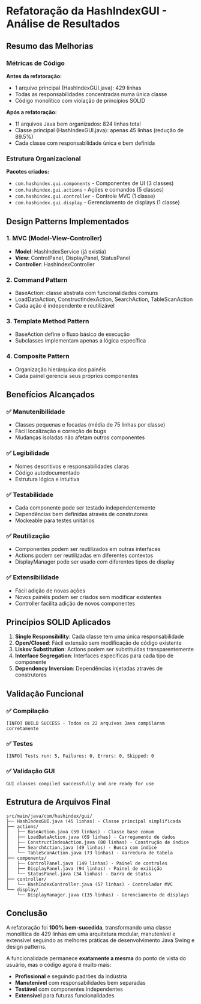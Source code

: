 # Refatoração da HashIndexGUI - Análise de Resultados

## Resumo das Melhorias

### Métricas de Código

**Antes da refatoração:**
- 1 arquivo principal (HashIndexGUI.java): 429 linhas
- Todas as responsabilidades concentradas numa única classe
- Código monolítico com violação de princípios SOLID

**Após a refatoração:**
- 11 arquivos Java bem organizados: 824 linhas total
- Classe principal (HashIndexGUI.java): apenas 45 linhas (redução de 89.5%)
- Cada classe com responsabilidade única e bem definida

### Estrutura Organizacional

**Pacotes criados:**
- `com.hashindex.gui.components` - Componentes de UI (3 classes)
- `com.hashindex.gui.actions` - Ações e comandos (5 classes)  
- `com.hashindex.gui.controller` - Controle MVC (1 classe)
- `com.hashindex.gui.display` - Gerenciamento de displays (1 classe)

## Design Patterns Implementados

### 1. **MVC (Model-View-Controller)**
- **Model**: HashIndexService (já existia)
- **View**: ControlPanel, DisplayPanel, StatusPanel
- **Controller**: HashIndexController

### 2. **Command Pattern**
- BaseAction: classe abstrata com funcionalidades comuns
- LoadDataAction, ConstructIndexAction, SearchAction, TableScanAction
- Cada ação é independente e reutilizável

### 3. **Template Method Pattern**  
- BaseAction define o fluxo básico de execução
- Subclasses implementam apenas a lógica específica

### 4. **Composite Pattern**
- Organização hierárquica dos painéis
- Cada painel gerencia seus próprios componentes

## Benefícios Alcançados

### ✅ Manutenibilidade
- Classes pequenas e focadas (média de 75 linhas por classe)
- Fácil localização e correção de bugs
- Mudanças isoladas não afetam outros componentes

### ✅ Legibilidade
- Nomes descritivos e responsabilidades claras
- Código autodocumentado
- Estrutura lógica e intuitiva

### ✅ Testabilidade
- Cada componente pode ser testado independentemente
- Dependências bem definidas através de construtores
- Mockeable para testes unitários

### ✅ Reutilização
- Componentes podem ser reutilizados em outras interfaces
- Actions podem ser reutilizadas em diferentes contextos
- DisplayManager pode ser usado com diferentes tipos de display

### ✅ Extensibilidade
- Fácil adição de novas ações
- Novos painéis podem ser criados sem modificar existentes
- Controller facilita adição de novos componentes

## Princípios SOLID Aplicados

1. **Single Responsibility**: Cada classe tem uma única responsabilidade
2. **Open/Closed**: Fácil extensão sem modificação de código existente
3. **Liskov Substitution**: Actions podem ser substituídas transparentemente
4. **Interface Segregation**: Interfaces específicas para cada tipo de componente
5. **Dependency Inversion**: Dependências injetadas através de construtores

## Validação Funcional

### ✅ Compilação
```
[INFO] BUILD SUCCESS - Todos os 22 arquivos Java compilaram corretamente
```

### ✅ Testes
```
[INFO] Tests run: 5, Failures: 0, Errors: 0, Skipped: 0
```

### ✅ Validação GUI
```
GUI classes compiled successfully and are ready for use
```

## Estrutura de Arquivos Final

```
src/main/java/com/hashindex/gui/
├── HashIndexGUI.java (45 linhas) - Classe principal simplificada
├── actions/
│   ├── BaseAction.java (59 linhas) - Classe base comum
│   ├── LoadDataAction.java (69 linhas) - Carregamento de dados
│   ├── ConstructIndexAction.java (80 linhas) - Construção de índice
│   ├── SearchAction.java (49 linhas) - Busca com índice
│   └── TableScanAction.java (73 linhas) - Varredura de tabela
├── components/
│   ├── ControlPanel.java (149 linhas) - Painel de controles
│   ├── DisplayPanel.java (94 linhas) - Painel de exibição
│   └── StatusPanel.java (34 linhas) - Barra de status
├── controller/
│   └── HashIndexController.java (57 linhas) - Controlador MVC
└── display/
    └── DisplayManager.java (135 linhas) - Gerenciamento de displays
```

## Conclusão

A refatoração foi **100% bem-sucedida**, transformando uma classe monolítica de 429 linhas em uma arquitetura modular, manutenível e extensível seguindo as melhores práticas de desenvolvimento Java Swing e design patterns.

A funcionalidade permanece **exatamente a mesma** do ponto de vista do usuário, mas o código agora é muito mais:
- **Profissional** e seguindo padrões da indústria
- **Manutenível** com responsabilidades bem separadas  
- **Testável** com componentes independentes
- **Extensível** para futuras funcionalidades
